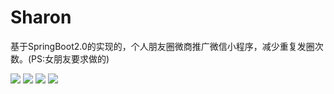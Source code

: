 # Sharon
基于SpringBoot2.0的实现的，个人朋友圈微商推广微信小程序，减少重复发圈次数。(PS:女朋友要求做的)

<img src="media/1.png" />
<img src="media/2.png" />
<img src="media/3.png" />
<img src="media/4.jpg" />
